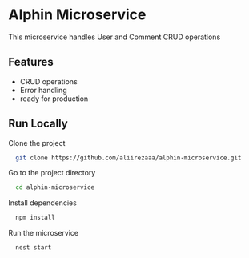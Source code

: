 
# Alphin Microservice

This microservice handles User and Comment CRUD operations 

## Features

- CRUD operations
- Error handling
- ready for production


## Run Locally

Clone the project

```bash
  git clone https://github.com/aliirezaaa/alphin-microservice.git
```

Go to the project directory

```bash
  cd alphin-microservice

```

Install dependencies

```bash
  npm install
```



Run the microservice

```bash
  nest start 
```
